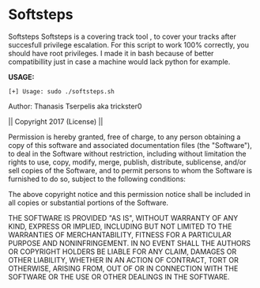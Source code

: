 # Softsteps
Softsteps
Softsteps is a covering track tool , to cover your tracks after succesfull privilege escalation.
For this script to work 100% correctly, you should have root privileges.
I made it in bash because of better compatibillity just in case a machine would lack python for example.


<strong>USAGE:</strong>
<p>
<pre><code>[+] Usage: sudo ./softsteps.sh
</code></pre>



Author: Thanasis Tserpelis aka trickster0

|| Copyright 2017 (License) ||

Permission is hereby granted, free of charge, to any person obtaining a copy of this software and associated documentation files (the "Software"), to deal in the Software without restriction, including without limitation the rights to use, copy, modify, merge, publish, distribute, sublicense, and/or sell copies of the Software, and to permit persons to whom the Software is furnished to do so, subject to the following conditions:

The above copyright notice and this permission notice shall be included in all copies or substantial portions of the Software.

THE SOFTWARE IS PROVIDED "AS IS", WITHOUT WARRANTY OF ANY KIND, EXPRESS OR IMPLIED, INCLUDING BUT NOT LIMITED TO THE WARRANTIES OF MERCHANTABILITY, FITNESS FOR A PARTICULAR PURPOSE AND NONINFRINGEMENT. IN NO EVENT SHALL THE AUTHORS OR COPYRIGHT HOLDERS BE LIABLE FOR ANY CLAIM, DAMAGES OR OTHER LIABILITY, WHETHER IN AN ACTION OF CONTRACT, TORT OR OTHERWISE, ARISING FROM, OUT OF OR IN CONNECTION WITH THE SOFTWARE OR THE USE OR OTHER DEALINGS IN THE SOFTWARE.
